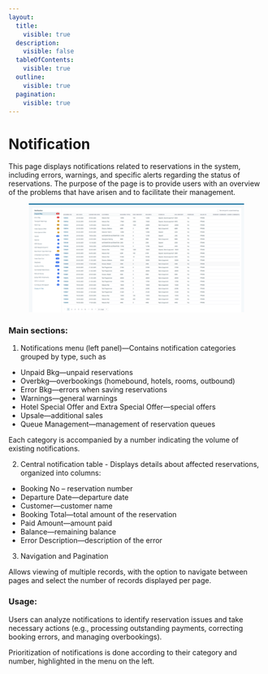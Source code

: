 ```yaml
---
layout:
  title:
    visible: true
  description:
    visible: false
  tableOfContents:
    visible: true
  outline:
    visible: true
  pagination:
    visible: true
---
```


# Notification

This page displays notifications related to reservations in the system, including errors, warnings, and specific alerts regarding the status of reservations. The purpose of the page is to provide users with an overview of the problems that have arisen and to facilitate their management.&#x20;

<figure><img src="../.gitbook/assets/image (1) (1) (1) (1) (1) (1) (1) (1) (1) (1) (1) (1) (1) (1) (1) (1) (1) (1) (1) (1) (1) (1) (1) (1) (1) (1) (1) (1).png" alt=""><figcaption></figcaption></figure>

### Main sections:

1. Notifications menu (left panel)—Contains notification categories grouped by type, such as

* Unpaid Bkg—unpaid reservations&#x20;
* Overbkg—overbookings (homebound, hotels, rooms, outbound)&#x20;
* Error Bkg—errors when saving reservations&#x20;
* Warnings—general warnings&#x20;
* Hotel Special Offer and Extra Special Offer—special offers&#x20;
* Upsale—additional sales&#x20;
* Queue Management—management of reservation queues&#x20;

Each category is accompanied by a number indicating the volume of existing notifications.&#x20;

2. Central notification table - Displays details about affected reservations, organized into columns:

* Booking No – reservation number&#x20;
* Departure Date—departure date&#x20;
* Customer—customer name&#x20;
* Booking Total—total amount of the reservation&#x20;
* Paid Amount—amount paid&#x20;
* Balance—remaining balance
* Error Description—description of the error&#x20;

3. Navigation and Pagination&#x20;

Allows viewing of multiple records, with the option to navigate between pages and select the number of records displayed per page.&#x20;

### Usage:

Users can analyze notifications to identify reservation issues and take necessary actions (e.g., processing outstanding payments, correcting booking errors, and managing overbookings).&#x20;

Prioritization of notifications is done according to their category and number, highlighted in the menu on the left.
